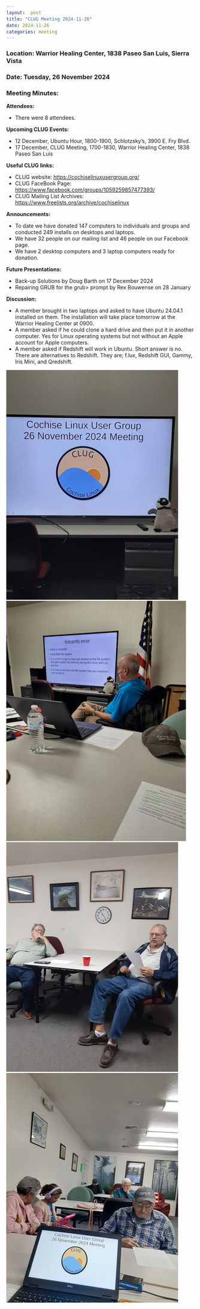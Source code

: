 ```yaml
---
layout:  post
title: "CLUG Meeting 2024-11-26"
date: 2024-11-26
categories: meeting
---
```


### Location: Warrior Healing Center, 1838 Paseo San Luis, Sierra Vista

### Date: Tuesday, 26 November 2024
### Meeting Minutes:

**Attendees:** 
 * There were 8 attendees.

**Upcoming CLUG Events:**
 * 12 December, Ubuntu Hour, 1800-1900, Schlotzsky’s, 3900 E. Fry Blvd.
 * 17 December, CLUG Meeting, 1700-1830, Warrior Healing Center, 1838 Paseo San Luis

**Useful CLUG links:**
 * CLUG website:  https://cochiselinuxusergroup.org/
 * CLUG FaceBook Page:  https://www.facebook.com/groups/1059259857477393/
 * CLUG Mailing List Archives:  https://www.freelists.org/archive/cochiselinux

**Announcements:**
 * To date we have donated 147 computers to individuals and groups and conducted 249 installs on desktops and laptops.
 * We have 32 people on our mailing list and 46 people on our Facebook page.
 * We have 2 desktop computers and 3 laptop computers ready for donation.

**Future Presentations:**
 * Back-up Solutions by Doug Barth on 17 December 2024
 * Repairing GRUB for the grub> prompt by Rex Bouwense on 28 January

**Discussion:**
 * A member brought in two laptops and asked to have Ubuntu 24.04.1 installed on them.  The installation will take place tomorrow at the Warrior Healing Center at 0900.
 * A member asked if he could clone a hard drive and then put it in another computer.  Yes for Linux operating systems but not without an Apple account for Apple computers.
 * A member asked if Redshift will work in Ubuntu.  Short answer is no.  There are alternatives to Redshift.  They are; f.lux, Redshift GUI, Gammy, Iris Mini, and Qredshift.

![alt text](https://raw.githubusercontent.com/CochiseLinuxUsersGroup/CochiseLinuxUsersGroup.github.io/master/images2/rsz_clug_mtg_2024-11-26_1.jpg)
![alt text](https://raw.githubusercontent.com/CochiseLinuxUsersGroup/CochiseLinuxUsersGroup.github.io/master/images2/rsz_clug_mtg_2024-11-26_4.jpg)
![alt text](https://raw.githubusercontent.com/CochiseLinuxUsersGroup/CochiseLinuxUsersGroup.github.io/master/images2/rsz_clug_mtg_2024-11-26_2.jpg)
![alt text](https://raw.githubusercontent.com/CochiseLinuxUsersGroup/CochiseLinuxUsersGroup.github.io/master/images2/rsz_clug_mtg_2024-11-26_3.jpg)
